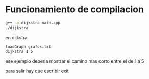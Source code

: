 # Funcionamiento de compilacion
````bash
g++ -o dijkstra main.cpp
./dijkstra

````

en dijkstra

````bash
loadGraph grafos.txt
dijkstra 1 5

````

ese ejemplo deberia mostrar el camino mas corto entre el de 1 a 5

para salir hay que escribir exit
